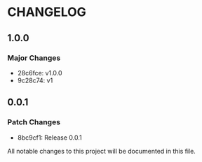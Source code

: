 # CHANGELOG

## 1.0.0

### Major Changes

- 28c6fce: v1.0.0
- 9c28c74: v1

## 0.0.1

### Patch Changes

- 8bc9cf1: Release 0.0.1

All notable changes to this project will be documented in this file.

